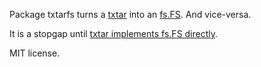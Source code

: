 Package txtarfs turns a [txtar](https://pkg.go.dev/golang.org/x/tools/txtar) into an [fs.FS](https://pkg.go.dev/io/fs). And vice-versa.

It is a stopgap until [txtar implements fs.FS directly](https://github.com/golang/go/issues/44158).

MIT license.
